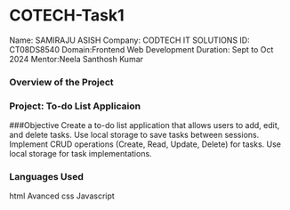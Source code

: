 # COTECH-Task1
Name: SAMIRAJU ASISH
Company: CODTECH IT SOLUTIONS
ID: CT08DS8540
Domain:Frontend Web Development
Duration: Sept to Oct 2024
Mentor:Neela Santhosh Kumar

### Overview of the Project
### Project: To-do List Applicaion

###Objective
Create a to-do list application that allows users to add, edit, and delete tasks. Use local storage to save tasks between sessions.
Implement CRUD operations (Create, Read, Update, Delete) for
tasks. Use local storage for task implementations.

### Languages Used
html
Avanced css
Javascript
